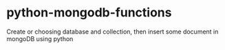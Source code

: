 # python-mongodb-functions
Create or choosing database and collection, then insert some document in mongoDB using python
